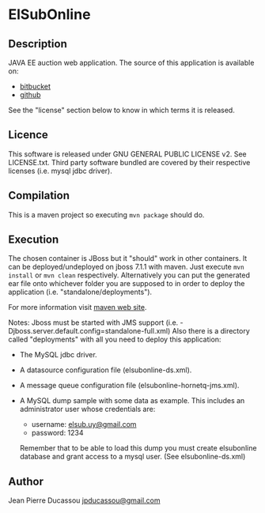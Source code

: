 ElSubOnline
=============================

Description
-----------------------------
JAVA EE auction web application.
The source of this application is available on:
* [bitbucket](https://bitbucket.org/jpducassou/elsubonline)
* [github](https://github.com/jpducassou/elsubonline)

See the "license" section below to know in which terms it is released.

Licence
----------------------------
This software is released under GNU GENERAL PUBLIC LICENSE v2. See LICENSE.txt.
Third party software bundled are covered by their respective licenses (i.e. mysql jdbc driver).

Compilation
-----------------------------
This is a maven project so executing `mvn package` should do.

Execution
-----------------------------
The chosen container is JBoss but it "should" work in other containers.
It can be deployed/undeployed on jboss 7.1.1 with maven.
Just execute `mvn install` or `mvn clean` respectively.
Alternatively you can put the generated ear file onto whichever folder you are supposed to in order to deploy the application (i.e. "standalone/deployments").

For more information visit [maven web site](http://maven.apache.org/).

Notes:
Jboss must be started with JMS support (i.e. -Djboss.server.default.config=standalone-full.xml)
Also there is a directory called "deployments" with all you need to deploy this application:

* The MySQL jdbc driver.
* A datasource configuration file (elsubonline-ds.xml).
* A message queue configuration file (elsubonline-hornetq-jms.xml).
* A MySQL dump sample with some data as example. This includes an administrator user whose credentials are:
	* username: elsub.uy@gmail.com
	* password: 1234

	Remember that to be able to load this dump you must create elsubonline database and grant access to a mysql user. (See elsubonline-ds.xml)

Author
----------------------------
Jean Pierre Ducassou <jpducassou@gmail.com>
